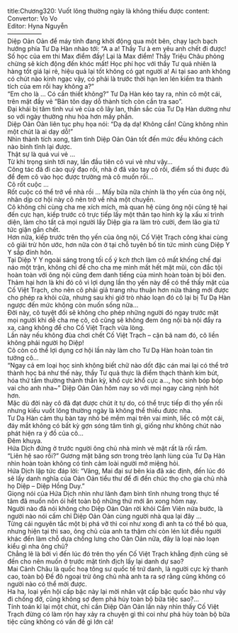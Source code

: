 title:Chương320: Vuốt lông thường ngày là không thiếu được
content:
Convertor: Vo Vo<br>Editor: Hyna Nguyễn<br>—————–<br>Diệp Oản Oản để máy tính đang khởi động qua một bên, chạy lạch bạch hướng phía Tư Dạ Hàn nhào tới: “A a a! Thầy Tư à em yêu anh chết đi được! Số học của em thi Max điểm đấy! Lại là Max điểm! Thầy Triệu Châu phỏng chừng sẽ kích động đến khóc mất! Học phí học với thầy Tư quả nhiên là hàng tốt giá lại rẻ, hiệu quả lại tốt không có gạt người a! Ai tại sao anh không có chút nào kinh ngạc vậy, có phải là trước thời hạn len lén kiểm tra thành tích của em rồi hay không a?”<br>“Em cho là … Có cần thiết không?” Tư Dạ Hàn kéo tay ra, nhìn cô một cái, trên mặt đầy vẻ “Bản tôn dạy dỗ thành tích còn cần tra sao”.<br>Đại khái bị tâm tình vui vẻ của cô lây lan, thần sắc của Tư Dạ Hàn dường như so với ngày thường nhu hòa hơn mấy phần.<br>Diệp Oản Oản liên tục phụ họa nói: “Dạ dạ dạ! Không cần! Cũng không nhìn một chút là ai dạy dỗ!”<br>Nhìn thành tích xong, tâm tình Diệp Oản Oản tốt đến mức đều không cách nào bình tĩnh lại được.<br>Thật sự là quá vui vẻ …<br>Từ khi trọng sinh tới nay, lần đầu tiên cô vui vẻ như vậy…<br>Công tác đã đi cào quỹ đạo rồi, nhà ở đã vào tay cô rồi, điểm số thi được đủ để đem cô vào học được trường mà cô muốn rồi…<br>Cô rốt cuộc …<br>Rốt cuộc có thể trở về nhà rồi … Mấy bữa nữa chính là thọ yến của ông nội, nhân dịp cơ hội này cô nên trở về nhà một chuyến.<br>Cô không chỉ cùng cha mẹ xích mích, mà quan hệ cùng ông nội cũng tệ hại đến cực hạn, kiếp trước cô trực tiếp lấy một thân tạo hình kỳ lạ xấu xí trình diện, làm cho tất cả mọi người lấy Diệp gia ra làm trò cười, đem lão gia tử tức giận gần chết.<br>Hơn nữa, kiếp trước trên thọ yến của ông nội, Cố Việt Trạch công khai cùng cô giải trừ hôn ước, hơn nữa còn ở tại chỗ tuyên bố tin tức mình cùng Diệp Y Y sắp đính hôn.<br>Tại Diệp Y Y ngoài sáng trong tối cố ý k*ch th*ch làm cô mất khống chế đại náo một trận, không chỉ để cho cha mẹ mình mất hết mặt mũi, còn đắc tội hoàn toàn với ông nội cũng đem danh tiếng của mình hoàn toàn bị bôi đen.<br>Thảm hại hơn là khi đó cô vì lợi dụng lần thọ yến này để có thể thấy mặt của Cố Việt Trạch, cho nên cô phải giả trang nhu thuận hơn nửa tháng mới được cho phép ra khỏi cửa, nhưng sau khi giở trò nháo loạn đó cô lại bị Tư Dạ Hàn ngược đến mức không còn muốn sống nữa…<br>Đời này, cô tuyệt đối sẽ không cho phép những người đó ngay trước mặt mọi người khi dễ cha mẹ cô, cô cũng sẽ không đem ông nội bà nội đẩy ra xa, càng không để cho Cố Việt Trạch vừa lòng.<br>Lần này nếu không đùa chơi chết Cố Việt Trạch – cặn bã nam đó, cô liền không phải người họ Diệp!<br>Cô còn có thể lợi dụng cơ hội lần này làm cho Tư Dạ Hàn hoàn toàn tin tưởng cô…<br>“Ngay cả em loại học sinh không biết chữ nào dốt đặc cán mai lại có thể trở thành học bá như thế này, thầy Tư quả thực là điểm thạch thành kim bút, hóa thứ tầm thường thành thần kỳ, khổ cực khổ cực a…, học sinh bóp bóp vai cho anh nha~” Diệp Oản Oản hôm nay so với mọi ngay càng nịnh hót hơn.<br>Mặc dù đời này cô đã đạt được chút ít tự do, có thể trực tiếp đi thọ yến rồi nhưng kiểu vuốt lông thường ngày là không thể thiếu được nha.<br>Tư Dạ Hàn cảm thụ bàn tay nhỏ bé mềm mại trên vai mình, liếc cô một cái, đáy mắt không có bất kỳ gợn sóng tâm tình gì, giống như không chút nào phát hiện ra ý đồ của cô…<br>Đêm khuya.<br>Hứa Dịch đứng ở trước người ông chủ nhà mình vẻ mặt rất là rối rắm.<br>“Liên hệ sao rồi?” Gương mặt băng sơn trong trẻo lạnh lùng của Tư Dạ Hàn nhìn hoàn toàn không có tình cảm loài người mở miệng hỏi.<br>Hứa Dịch lập tức đáp lời: “Vâng, Mai đại sư bên kia đã xác định, đến lúc đó sẽ lấy danh nghĩa của Oản Oản tiểu thư để đi đến chúc thọ cho gia chủ nhà họ Diệp – Diệp Hồng Duy.”<br>Giọng nói của Hứa Dịch nhìn như lãnh đạm bình tĩnh nhưng trong thực tế tâm đã muốn nôn ói hết toàn bộ những thứ mới ăn xong hôm nay.<br>Người nào đã nói không cho Diệp Oản Oản rời khỏi Cẩm Viên nửa bước, là người nào nói cấm chỉ Diệp Oản Oản cùng người nhà qua lại đây …<br>Từng cái nguyên tắc một bị phá vỡ thì coi như xong đi anh ta có thể bỏ qua, nhưng hiện tại thì sao, ông chủ của anh ta thậm chí còn lén lút điều người khác đến làm chỗ dựa chống lưng cho Oản Oản nữa, đây là loại nào loạn kiểu gì nha ông chủ?<br>Chẳng lẽ là bởi vì đến lúc đó trên thọ yến Cố Việt Trạch khẳng định cũng sẽ đến cho nên muốn ở trước mặt tình địch lấy lại danh dự sao?<br>Mai Cảnh Châu là quốc hoạ tông sư quốc tế trứ danh, là người cực kỳ thanh cao, toàn bộ Đế đô ngoại trừ ông chủ nhà anh ta ra sợ rằng cũng không có người nào có thể mời được.<br>Ha ha, loại yến hội cấp bậc này lại mời nhân vật cấp bậc quốc bảo như vậy đi chống đỡ, cũng không sợ đem phá hủy toàn bộ bữa tiệc sao?…<br>Tính toán kĩ lại một chút, chỉ cần Diệp Oản Oản lần này nhìn thấy Cố Việt Trạch đừng có làm rộn hay xảy ra chuyện gì thì coi như phá hủy toàn bộ bữa tiệc cũng không có vấn đề gì lớn cả!